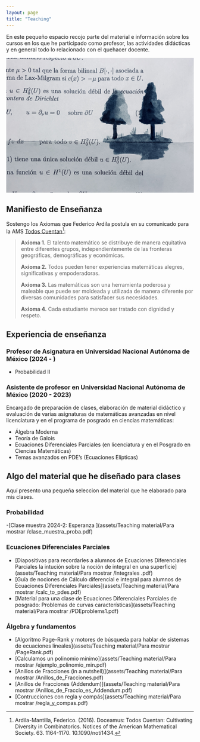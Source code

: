 ```yaml
---
layout: page
title: "Teaching"
---
```


En este pequeño espacio recojo parte del material e información sobre los cursos en los que he participado como profesor, las actividades didácticas y en general todo lo relacionado con el quehacer docente. 

<div style="text-align:center;">
  <img src="/assets/pictures/math1.jpeg" alt="math1">
</div>

## Manifiesto de Enseñanza 

Sostengo los Axiomas que Federico Ardila postula en su comunicado para la AMS  [Todos Cuentan](https://www.ams.org/journals/notices/201610/rnoti-p1164.pdf)[^1]:

> __Axioma 1.__ El talento matemático se distribuye de manera equitativa entre diferentes grupos, independientemente de las fronteras geográficas, demográficas y económicas.
> 
> __Axioma 2.__ Todos pueden tener experiencias matemáticas alegres, significativas y empoderadoras.
> 
> __Axioma 3.__ Las matemáticas son una herramienta poderosa y maleable que puede ser moldeada y utilizada de manera diferente por diversas comunidades para satisfacer sus necesidades.
> 
> __Axioma 4.__ Cada estudiante merece ser tratado con dignidad y respeto.


[^1]: Ardila-Mantilla, Federico. (2016). Doceamus: Todos Cuentan: Cultivating Diversity in Combinatorics. Notices of the American Mathematical Society. 63. 1164-1170. 10.1090/noti1434. 

## Experiencia de enseñanza 

### Profesor de Asignatura en Universidad Nacional Autónoma de México (2024 - )
- Probabilidad II 

### Asistente de profesor en Universidad Nacional Autónoma de México (2020 - 2023)

Encargado de preparación de clases, elaboración de material didáctico y evaluación 
de varias asignaturas de matemáticas avanzadas en nivel licenciatura y en el programa de posgrado en ciencias matemáticas:
- Álgebra Moderna
- Teoría de Galois
- Ecuaciones Diferenciales Parciales (en licenciatura y en el Posgrado en Ciencias Matemáticas)
- Temas avanzados en PDE’s (Ecuaciones Elípticas)


## Algo del material que he diseñado para clases 
Aquí presento una pequeña seleccion del material que he elaborado para mis clases.

### Probabilidad 

-[Clase muestra 2024-2: Esperanza ](assets/Teaching material/Para mostrar /clase_muestra_proba.pdf)

### Ecuaciones Diferenciales Parciales 

- [Diapositivas para recordarles a alumnos de Ecuaciones Diferenciales Parciales la intución sobre la noción de integral en una superficie](assets/Teaching material/Para mostrar /Integrales .pdf)
- [Guía de nociones de Cálculo diferencial e integral para alumnos de Ecuaciones Diferenciales Parciales](assets/Teaching material/Para mostrar /calc_to_pdes.pdf)
- [Material para una clase de Ecuaciones Diferenciales Parciales de posgrado: Problemas de curvas características](assets/Teaching material/Para mostrar /PDEproblems1.pdf)

### Álgebra y fundamentos
- [Algoritmo Page-Rank y motores de búsqueda para hablar de sistemas de ecuaciones lineales](assets/Teaching material/Para mostrar /PageRank.pdf)
- [Calculamos un polinomio mínimo](assets/Teaching material/Para mostrar /ejemplo_polinomio_min.pdf)
- [Anillos de Fracciones (in a nutshell)](assets/Teaching material/Para mostrar /Anillos_de_Fracciones.pdf)
- [Anillos de Fracciones (Addendum)](assets/Teaching material/Para mostrar /Anillos_de_Fraccio_es_Addendum.pdf)
- [Contrucciones con regla y compás](assets/Teaching material/Para mostrar /regla_y_compas.pdf)









